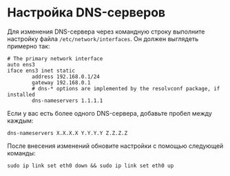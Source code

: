 # Настройка DNS-серверов

Для изменения DNS-сервера через командную строку выполните настройку файла `/etc/network/interfaces`. Он должен выглядеть примерно так:

```
# The primary network interface
auto ens3
iface ens3 inet static
        address 192.168.0.1/24
        gateway 192.168.0.1
        # dns-* options are implemented by the resolvconf package, if installed
        dns-nameservers 1.1.1.1
```

Если у вас есть более одного DNS-сервера, добавьте пробел между каждым:

```
dns-nameservers X.X.X.X Y.Y.Y.Y Z.Z.Z.Z
```

После внесения изменений обновите настройки с помощью следующей команды:

```
sudo ip link set eth0 down && sudo ip link set eth0 up
```
